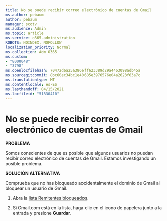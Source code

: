 ```yaml
---
title: No se puede recibir correo electrónico de cuentas de Gmail
ms.author: pebaum
author: pebaum
manager: scotv
ms.audience: Admin
ms.topic: article
ms.service: o365-administration
ROBOTS: NOINDEX, NOFOLLOW
localization_priority: Normal
ms.collection: Adm_O365
ms.custom:
- "8000048"
- "3798"
ms.openlocfilehash: 70472d6a25a386eff623389d29a4463098adb45a
ms.sourcegitcommit: 8bc60ec34bc1e40685e3976576e04a2623f63a7c
ms.translationtype: MT
ms.contentlocale: es-ES
ms.lasthandoff: 04/15/2021
ms.locfileid: "51830410"
---
```

# <a name="unable-to-receive-email-from-gmail-accounts"></a>No se puede recibir correo electrónico de cuentas de Gmail

**PROBLEMA**

Somos conscientes de que es posible que algunos usuarios no puedan recibir correo electrónico de cuentas de Gmail. Estamos investigando un posible problema.

**SOLUCIÓN ALTERNATIVA**

Comprueba que no has bloqueado accidentalmente el dominio de Gmail al bloquear un usuario de Gmail.

1. Abra la [lista Remitentes bloqueados](https://go.microsoft.com/fwlink/?linkid=2121010).

2. Si Gmail.com está en la lista, haga clic en el icono de papelera junto a la entrada y presione **Guardar**.
